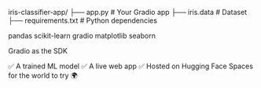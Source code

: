 iris-classifier-app/
├── app.py           # Your Gradio app
├── iris.data        # Dataset
├── requirements.txt # Python dependencies


pandas
scikit-learn
gradio
matplotlib
seaborn


Gradio as the SDK

✅ A trained ML model
✅ A live web app
✅ Hosted on Hugging Face Spaces for the world to try 🌍
